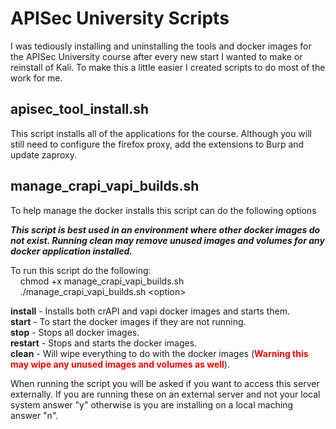 # APISec University Scripts

I was tediously installing and uninstalling the tools and docker images for the APISec University course after every new start I wanted to make or reinstall of Kali. To make this a little easier I created scripts to do most of the work for me.

## apisec_tool_install.sh

This script installs all of the applications for the course. Although you will still need to configure the firefox proxy, add the extensions to Burp and update zaproxy. 

## manage_crapi_vapi_builds.sh

To help manage the docker installs this script can do the following options

***This script is best used in an environment where other docker images do not exist. Running clean may remove unused images and volumes for any docker application installed.***


To run this script do the following:  
&nbsp;&nbsp;&nbsp;&nbsp;chmod +x manage_crapi_vapi_builds.sh  
&nbsp;&nbsp;&nbsp;&nbsp;./manage_crapi_vapi_builds.sh \<option\>

**install** - Installs both crAPI and vapi docker images and starts them.  
**start** - To start the docker images if they are not running.  
**stop** - Stops all docker images.  
**restart** - Stops and starts the docker images.  
**clean** - Will wipe everything to do with the docker images (<span style="color:red">**Warning this may wipe any unused images and volumes as well**</span>).  

When running the script you will be asked if you want to access this server externally. If you are running these on an external server and not your local system answer "y" otherwise is you are installing on a local maching answer "n".

